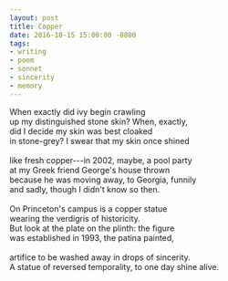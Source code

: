 ```yaml
---
layout: post
title: Copper
date: 2016-10-15 15:00:00 -0800
tags:
- writing
- poem
- sonnet
- sincerity
- memory
---
```


When exactly did ivy begin crawling  
up my distinguished stone skin? When, exactly,  
did I decide my skin was best cloaked  
in stone-grey? I swear that my skin once shined  
<br>
like fresh copper---in 2002, maybe, a pool party  
at my Greek friend George's house thrown  
because he was moving away, to Georgia, funnily  
and sadly, though I didn't know so then.  
<br>
On Princeton's campus is a copper statue  
wearing the verdigris of historicity.  
But look at the plate on the plinth: the figure  
was established in 1993, the patina painted,  
<br>
artifice to be washed away in drops of sincerity.  
A statue of reversed temporality, to one day shine alive.  
